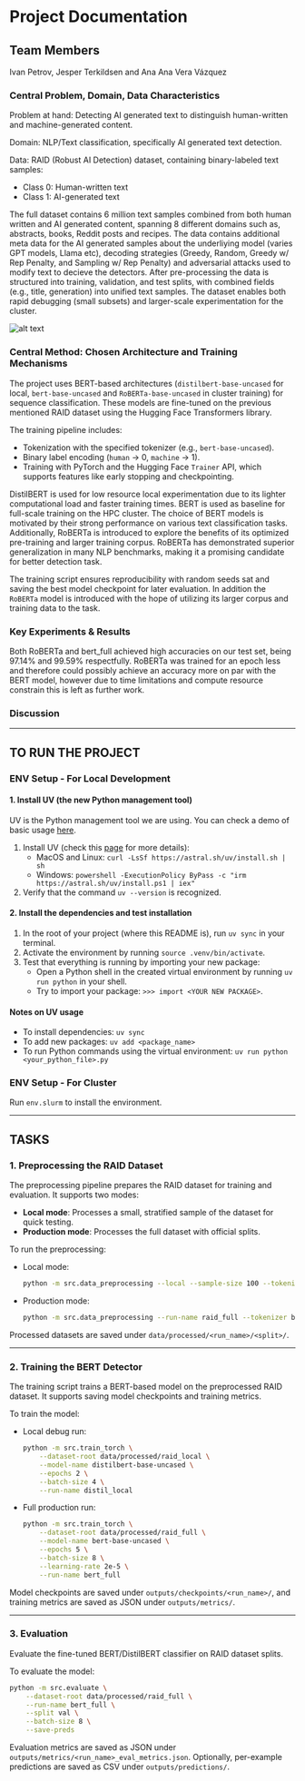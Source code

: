 # Project Documentation

## Team Members
Ivan Petrov, Jesper Terkildsen and Ana Ana Vera Vázquez

### Central Problem, Domain, Data Characteristics
Problem at hand: Detecting AI generated text to distinguish human-written and machine-generated content.

Domain: NLP/Text classification, specifically AI generated text detection.

Data: RAID (Robust AI Detection) dataset, containing binary-labeled text samples:
 - Class 0: Human-written text
 - Class 1: AI-generated text

The full dataset contains 6 million text samples combined from both human written and AI generated content, spanning 8 different domains such as, abstracts, books, Reddit posts and recipes. The data contains additional meta data for the AI generated samples about the underliying model (varies GPT models, Llama etc), decoding strategies (Greedy, Random, Greedy w/ Rep Penalty, and Sampling w/ Rep Penalty) and adversarial attacks used to modify text to decieve the detectors.
After pre-processing the data is structured into training, validation, and test splits, with combined fields (e.g., title, generation) into unified text samples. The dataset enables both rapid debugging (small subsets) and larger-scale experimentation for the cluster.

![alt text](https://github.com/Yuzper/AML_MiniProject/tree/main/readme_helper/RAID_data_distribution.PNG "RAID_data_distribution.PNG")

### Central Method: Chosen Architecture and Training Mechanisms
The project uses BERT-based architectures (`distilbert-base-uncased` for local, `bert-base-uncased` and `RoBERTa-base-uncased` in cluster training) for sequence classification. These models are fine-tuned on the previous mentioned RAID dataset using the Hugging Face Transformers library.

The training pipeline includes:
- Tokenization with the specified tokenizer (e.g., `bert-base-uncased`).
- Binary label encoding (`human` → 0, `machine` → 1).
- Training with PyTorch and the Hugging Face `Trainer` API, which supports features like early stopping and checkpointing.

DistilBERT is used for low resource local experimentation due to its lighter computational load and faster training times.
BERT is used as baseline for full-scale training on the HPC cluster. The choice of BERT models is motivated by their strong performance on various text classification tasks.
Additionally, RoBERTa is introduced to explore the benefits of its optimized pre-training and larger training corpus. RoBERTa has demonstrated superior generalization in many NLP benchmarks, making it a promising candidate for better detection task.

The training script ensures reproducibility with random seeds sat and saving the best model checkpoint for later evaluation. In addition the `RoBERTa` model is introduced with the hope of utilizing its larger corpus and training data to the task.


### Key Experiments & Results
Both RoBERTa and bert_full achieved high accuracies on our test set, being 97.14% and 99.59% respectfully. RoBERTa was trained for an epoch less and therefore could possibly achieve an accuracy more on par with the BERT model, however due to time limitations and compute resource constrain this is left as further work.  


### Discussion



---

## TO RUN THE PROJECT

### ENV Setup - For Local Development

#### 1. Install UV (the new Python management tool)
UV is the Python management tool we are using. You can check a demo of basic usage [here](https://docs.astral.sh/uv/).

1. Install UV (check this [page](https://docs.astral.sh/uv/getting-started/installation/) for more details):
   - MacOS and Linux: `curl -LsSf https://astral.sh/uv/install.sh | sh`
   - Windows: `powershell -ExecutionPolicy ByPass -c "irm https://astral.sh/uv/install.ps1 | iex"`
2. Verify that the command `uv --version` is recognized.

#### 2. Install the dependencies and test installation
1. In the root of your project (where this README is), run `uv sync` in your terminal.
2. Activate the environment by running `source .venv/bin/activate`.
3. Test that everything is running by importing your new package:
   - Open a Python shell in the created virtual environment by running `uv run python` in your shell.
   - Try to import your package: `>>> import <YOUR NEW PACKAGE>`.

#### Notes on UV usage
- To install dependencies: `uv sync`
- To add new packages: `uv add <package_name>`
- To run Python commands using the virtual environment: `uv run python <your_python_file>.py`

### ENV Setup - For Cluster
Run `env.slurm` to install the environment.

---

## TASKS

### 1. Preprocessing the RAID Dataset
The preprocessing pipeline prepares the RAID dataset for training and evaluation. It supports two modes:
- **Local mode**: Processes a small, stratified sample of the dataset for quick testing.
- **Production mode**: Processes the full dataset with official splits.

To run the preprocessing:
- Local mode:
  ```bash
  python -m src.data_preprocessing --local --sample-size 100 --tokenizer distilbert-base-uncased --run-name raid_local
  ```
- Production mode:
  ```bash
  python -m src.data_preprocessing --run-name raid_full --tokenizer bert-base-uncased --prod
  ```

Processed datasets are saved under `data/processed/<run_name>/<split>/`.

---

### 2. Training the BERT Detector
The training script trains a BERT-based model on the preprocessed RAID dataset. It supports saving model checkpoints and training metrics.

To train the model:
- Local debug run:
  ```bash
  python -m src.train_torch \
      --dataset-root data/processed/raid_local \
      --model-name distilbert-base-uncased \
      --epochs 2 \
      --batch-size 4 \
      --run-name distil_local
  ```
- Full production run:
  ```bash
  python -m src.train_torch \
      --dataset-root data/processed/raid_full \
      --model-name bert-base-uncased \
      --epochs 5 \
      --batch-size 8 \
      --learning-rate 2e-5 \
      --run-name bert_full
  ```

Model checkpoints are saved under `outputs/checkpoints/<run_name>/`, and training metrics are saved as JSON under `outputs/metrics/`.

---

### 3. Evaluation
Evaluate the fine-tuned BERT/DistilBERT classifier on RAID dataset splits.

To evaluate the model:
```bash
python -m src.evaluate \
    --dataset-root data/processed/raid_full \
    --run-name bert_full \
    --split val \
    --batch-size 8 \
    --save-preds
```

Evaluation metrics are saved as JSON under `outputs/metrics/<run_name>_eval_metrics.json`. Optionally, per-example predictions are saved as CSV under `outputs/predictions/`.
